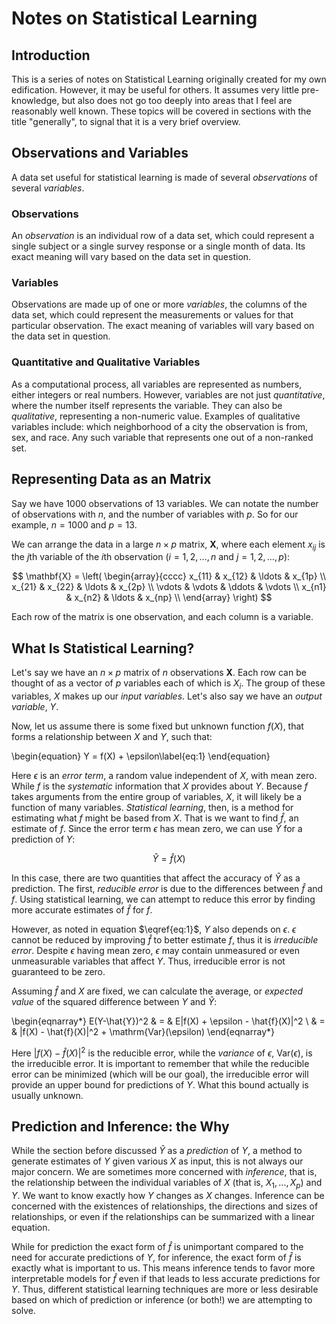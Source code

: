 Notes on Statistical Learning
=============================

Introduction
------------

This is a series of notes on Statistical Learning originally created for my own edification. However, it may be
useful for others. It assumes very little pre-knowledge, but also does not go too deeply into areas that I feel are
reasonably well known. These topics will be covered in sections with the title "generally", to signal that it is a
very brief overview.

Observations and Variables
--------------------------

A data set useful for statistical learning is made of several *observations* of several *variables*.

### Observations

An *observation* is an individual row of a data set, which could represent a single subject or a single survey
response or a single month of data. Its exact meaning will vary based on the data set in question.

### Variables

Observations are made up of one or more *variables*, the columns of the data set, which could represent the
measurements or values for that particular observation. The exact meaning of variables will vary based on the data
set in question.

### Quantitative and Qualitative Variables

As a computational process, all variables are represented as numbers, either integers or real numbers. However,
variables are not just *quantitative*, where the number itself represents the variable. They can also be
*qualitative*, representing a non-numeric value. Examples of qualitative variables include: which neighborhood of a
city the observation is from, sex, and race. Any such variable that represents one out of a non-ranked set.

Representing Data as an Matrix
------------------------------

Say we have 1000 observations of 13 variables. We can notate the number of observations with $n$, and the number of
variables with $p$. So for our example, $n = 1000$ and $p = 13$.

We can arrange the data in a large $n \times p$ matrix, $\mathbf{X}$, where each element $x_{ij}$ is the $j$th
variable of the $i$th observation ($i = 1, 2, \ldots, n$ and $j = 1, 2, \ldots, p$):

$$
\mathbf{X} = \left(
    \begin{array}{cccc}
        x_{11} & x_{12} & \ldots & x_{1p} \\
        x_{21} & x_{22} & \ldots & x_{2p} \\
        \vdots & \vdots & \ddots & \vdots \\
        x_{n1} & x_{n2} & \ldots & x_{np} \\
    \end{array} \right)
$$

Each row of the matrix is one observation, and each column is a variable.

What Is Statistical Learning?
-----------------------------

Let's say we have an $n \times p$ matrix of $n$ observations $\mathbf{X}$. Each row can be thought of as a vector of $p$
variables each of which is $X_{i}$. The group of these variables, $X$ makes up our *input variables*. Let's also say we
have an *output variable*, $Y$.

Now, let us assume there is some fixed but unknown function $f(X)$, that forms a relationship between $X$ and $Y$, such that:

\begin{equation}
    Y = f(X) + \epsilon\label{eq:1}
\end{equation}

Here $\epsilon$ is an *error term*, a random value independent of $X$, with mean zero. While $f$ is the *systematic*
information that $X$ provides about $Y$. Because $f$ takes arguments from the entire group of variables, $X$, it will
likely be a function of many variables. *Statistical learning*, then, is a method for estimating what $f$ might be based
from $X$. That is we want to find $\hat{f}$, an estimate of $f$. Since the error term $\epsilon$ has mean zero, we can
use $\hat{Y}$ for a prediction of $Y$:

$$
    \hat{Y} = \hat{f}(X)
$$

In this case, there are two quantities that affect the accuracy of $\hat{Y}$ as a prediction. The first,
*reducible error* is due to the differences between $\hat{f}$ and $f$. Using statistical learning, we can attempt to
reduce this error by finding more accurate estimates of $\hat{f}$ for $f$.

However, as noted in equation $\eqref{eq:1}$, $Y$ also depends on $\epsilon$. $\epsilon$ cannot be reduced by improving
$\hat{f}$ to better estimate $f$, thus it is *irreducible error*. Despite $\epsilon$ having mean zero, $\epsilon$ may
contain unmeasured or even unmeasurable variables that affect $Y$. Thus, irreducible error is not guaranteed to be zero.

Assuming $\hat{f}$ and $X$ are fixed, we can calculate the average, or *expected value* of the squared difference
between $Y$ and $\hat{Y}$:

\begin{eqnarray*}
    E(Y-\hat{Y})^2 & = & E|f(X) + \epsilon - \hat{f}(X)|^2 \\
                   & = & |f(X) - \hat{f}(X)|^2 + \mathrm{Var}(\epsilon)
\end{eqnarray*}

Here $|f(X) - \hat{f}(X)|^2$ is the reducible error, while the *variance* of $\epsilon$, $\mathrm{Var}(\epsilon)$, is
the irreducible error. It is important to remember that while the reducible error can be minimized (which will be our
goal), the irreducible error will provide an upper bound for predictions of $Y$. What this bound actually is usually
unknown.

Prediction and Inference: the Why
---------------------------------

While the section before discussed $\hat{Y}$ as a *prediction* of $Y$, a method to generate estimates of $Y$ given
various $X$ as input, this is not always our major concern. We are sometimes more concerned with *inference*, that is,
the relationship between the individual variables of $X$ (that is, $X_{1},\ldots,X_{p}$) and $Y$. We want to know
exactly how $Y$ changes as $X$ changes. Inference can be concerned with the existences of relationships, the directions
and sizes of relationships, or even if the relationships can be summarized with a linear equation.

While for prediction the exact form of $\hat{f}$ is unimportant compared to the need for accurate predictions of $Y$,
for inference, the exact form of $\hat{f}$ is exactly what is important to us. This means inference tends to favor more
interpretable models for $\hat{f}$ even if that leads to less accurate predictions for $Y$. Thus, different statistical
learning techniques are more or less desirable based on which of prediction or inference (or both!) we are attempting to
solve.
